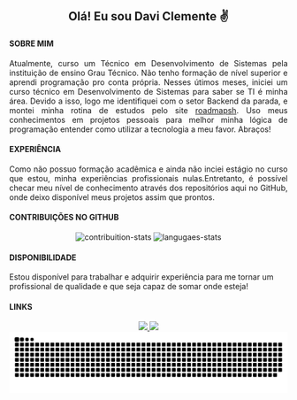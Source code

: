 <div align=center>
    <h2>Olá! Eu sou Davi Clemente ✌️</h2>
</div>

<h4>SOBRE MIM</h4>
<p align=justify>
    Atualmente, curso um Técnico em Desenvolvimento de Sistemas pela instituição de ensino Grau Técnico. Não tenho formação de nível superior e aprendi programação pro conta própria. Nesses útimos meses, iniciei um curso técnico em Desenvolvimento de Sistemas para saber se TI é minha área. Devido a isso, logo me identifiquei com o setor Backend da parada, e montei minha rotina de estudos pelo site <a target="_blank" href="https://roadmap.sh/">roadmapsh</a>. Uso meus conhecimentos em projetos pessoais para melhor minha lógica de programação entender como utilizar a tecnologia a meu favor. Abraços!
</p>

<h4>EXPERIÊNCIA</h4>
<p align=justify>
    Como não possuo formação acadêmica e ainda não inciei estágio no curso que estou, minha experiências profissionais nulas.Entretanto, é possível checar meu nível de conhecimento através dos repositórios aqui no GitHub, onde deixo disponível meus projetos assim que prontos.
</p>

<h4>CONTRIBUIÇÕES NO GITHUB</h4>
<div align=center>
    <img src="https://github-readme-stats.vercel.app/api?username=davifsclemente&hide_title=true&include_all_commits=true&count_private=true&show=reviews&show_icons=true&rank_icon=github&theme=tokyonight&order=1" height="150" alt="contribuition-stats">
    <img src="https://github-readme-stats.vercel.app/api/top-langs?username=davifsclemente&locale=en&layout=compact&langs_count=6&theme=tokyonight&hide_title=true&card_width=280&order=2" height="150" alt="langugaes-stats">
</div>

<h4>DISPONIBILIDADE</h4>
<p align=juntify>
    Estou disponível para trabalhar e adquirir experiência para me tornar um profissional de qualidade e que seja capaz de somar onde esteja!
</p>

<h4>LINKS</h4>
<div align=center>
    <a href="https://www.linkedin.com/in/davifsclemente/">
        <img src="https://img.shields.io/badge/LinkedIn-0077B5?style=for-the-badge&logo=linkedin&logoColor=white">
    </a>
    <a href="https://davifsclemente.github.io/portifolio/">
        <img src="https://img.shields.io/badge/Blogger-FF5722?style=for-the-badge&logo=blogger&logoColor=white">
    </a>
</div>

<div align=center>
    <picture>
        <source media="(prefers-color-scheme: dark)" srcset="https://raw.githubusercontent.com/davifsclemente/davifsclemente/output/github-contribution-grid-snake-dark.svg">
        <img align="center" alt="github contribution grid snake animation" src="https://raw.githubusercontent.com/davifsclemente/davifsclemente/output/github-contribution-grid-snake.svg">
    </picture>
</div>
